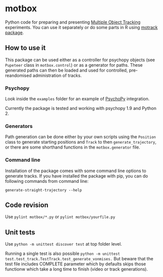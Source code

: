 # motbox

Python code for preparing and presenting [Multiple Object Tracking](http://www.scholarpedia.org/article/Multiple_object_tracking) experiments. You can use it separately or do some parts in R using [motrack package](https://github.com/jirilukavsky/motrack). 

## How to use it

This package can be used either as a controller for psychopy objects (see `Pupeteer` class in `motbox.control`) or as a generator for paths. These generated paths can then be loaded and used for controlled, pre-reandomised administration of tracks.

### Psychopy
Look inside the `examples` folder for an example of [PsychoPy](https://www.psychopy.org/) integration. 

Currently the package is tested and working with psychopy 1.9 and Python 2.

### Generators
Path generation can be done either by your own scripts using the `Position` class to generate starting positions and `Track` to then `generate_trajectory`, or there are some shorthand functions in the `motbox.generator` file.

### Command line
Installation of the package comes with some command line options to generate tracks. If you have installed the package with pip, you can do following commands from command line:

`generate-straight-trajectory --help`

## Code revision

Use `pylint motbox/*.py` or `pylint motbox/yourfile.py`

## Unit tests

Use `python -m unittest discover test` at top folder level.

Running a single test is also possible `python -m unittest test.test_track.TestTrack.test_generate_vonmises.` But beware that the test file includes COMPLETE parameter which by defaults skips those functionw which take a long time to finish (video or track generations).